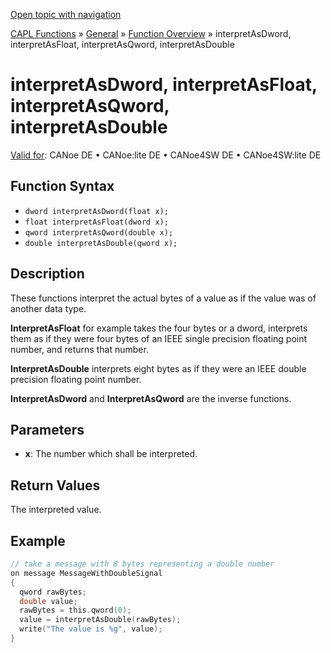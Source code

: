 [Open topic with navigation](../../../../../CANoeDEFamily.htm#Topics/CAPLFunctions/Other/Functions/CAPLfunctionInterpretAs.md)

[CAPL Functions](../../CAPLfunctions.md) » [General](../CAPLGeneralStartPage.md) » [Function Overview](../CAPLfunctionsGeneralOverview.md) » interpretAsDword, interpretAsFloat, interpretAsQword, interpretAsDouble

# interpretAsDword, interpretAsFloat, interpretAsQword, interpretAsDouble

[Valid for](../../../Shared/FeatureAvailability.md):  CANoe DE • CANoe:lite DE • CANoe4SW DE • CANoe4SW:lite DE

## Function Syntax

- `dword interpretAsDword(float x);`
- `float interpretAsFloat(dword x);`
- `qword interpretAsQword(double x);`
- `double interpretAsDouble(qword x);`

## Description

These functions interpret the actual bytes of a value as if the value was of another data type.

**InterpretAsFloat** for example takes the four bytes or a dword, interprets them as if they were four bytes of an IEEE single precision floating point number, and returns that number.

**InterpretAsDouble** interprets eight bytes as if they were an IEEE double precision floating point number.

**InterpretAsDword** and **InterpretAsQword** are the inverse functions.

## Parameters

- **x**: The number which shall be interpreted.

## Return Values

The interpreted value.

## Example

```c
// take a message with 8 bytes representing a double number
on message MessageWithDoubleSignal
{
  qword rawBytes;
  double value;
  rawBytes = this.qword(0);
  value = interpretAsDouble(rawBytes);
  write("The value is %g", value);
}
```
